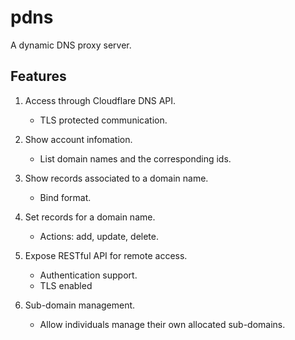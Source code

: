 # pdns
A dynamic DNS proxy server.

## Features
1. Access through Cloudflare DNS API.
   - TLS protected communication.

2. Show account infomation.
   - List domain names and the corresponding ids.
   
3. Show records associated to a domain name.
   - Bind format.

4. Set records for a domain name.
   - Actions: add, update, delete.
   
5. Expose RESTful API for remote access.
   - Authentication support.
   - TLS enabled

6. Sub-domain management.
   - Allow individuals manage their own allocated sub-domains.
